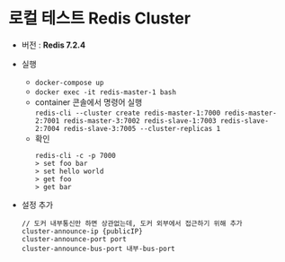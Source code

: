 # 로컬 테스트 Redis Cluster

- 버전 : **Redis 7.2.4**

- 실행
    - `docker-compose up`
    - `docker exec -it redis-master-1 bash`
    - container 콘솔에서 명령어 실행  
	  `redis-cli --cluster create redis-master-1:7000 redis-master-2:7001 redis-master-3:7002 redis-slave-1:7003 redis-slave-2:7004 redis-slave-3:7005 --cluster-replicas 1`
    - 확인
      ```
      redis-cli -c -p 7000
      > set foo bar
      > set hello world
      > get foo
      > get bar
      ```
- 설정 추가  
  ```
  // 도커 내부통신만 하면 상관없는데, 도커 외부에서 접근하기 위해 추가
  cluster-announce-ip {publicIP}
  cluster-announce-port port
  cluster-announce-bus-port 내부-bus-port
 ```